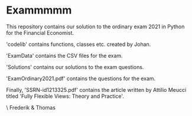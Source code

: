 # Exammmmm

This repository contains our solution to the ordinary exam 2021 in Python for the Financial Economist.

'codelib' contains functions, classes etc. created by Johan.

'ExamData' contains the CSV files for the exam.

'Solutions' contains our solutions to the exam questions.

'ExamOrdinary2021.pdf' contains the questions for the exam.

Finally, 'SSRN-id1213325.pdf' contains the article written by Attilio Meucci titled 'Fully Flexible Views: Theory and Practice'. 

\\ Frederik & Thomas

